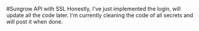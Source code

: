 #Sungrow API with SSL
Honestly, I've just implemented the login, will update all the code later. I'm currently cleaning the code of all secrets and will post it when done.
